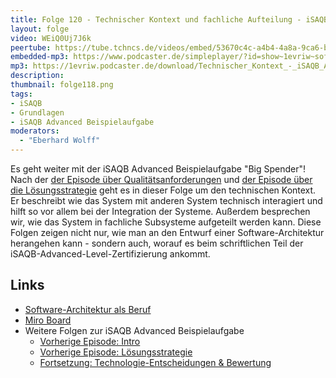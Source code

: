 ```yaml
---
title: Folge 120 - Technischer Kontext und fachliche Aufteilung - iSAQB Advanced Beispielaufgabe 
layout: folge
video: WEiQ0Uj7J6k
peertube: https://tube.tchncs.de/videos/embed/53670c4c-a4b4-4a8a-9ca6-bc7a295ca983
embedded-mp3: https://www.podcaster.de/simpleplayer/?id=show~1evriw~software-architektur-im-stream~pod-10ef08c8822bf110c910c8ae5a&v=1653052758
mp3: https://1evriw.podcaster.de/download/Technischer_Kontext_-_iSAQB_Advanced_Beispielaufgabe.mp3?origin=embed
description: 
thumbnail: folge118.png
tags:
- iSAQB
- Grundlagen
- iSAQB Advanced Beispielaufgabe
moderators:
  - "Eberhard Wolff"
---
```


Es geht weiter mit der iSAQB Advanced Beispielaufgabe "Big Spender"!
Nach der [der Episode über
Qualitätsanforderungen](/2022/04/29/folge117.html) und [der Episode
über die Lösungsstrategie](/2022/05/06/folge118.html) geht es in
dieser Folge um den technischen Kontext. Er beschreibt wie das System
mit anderen System technisch interagiert und hilft so vor allem bei
der Integration der Systeme. Außerdem besprechen wir, wie das System
in fachliche Subsysteme aufgeteilt werden kann. Diese Folgen zeigen
nicht nur, wie man an den Entwurf einer Software-Architektur
herangehen kann - sondern auch, worauf es beim schriftlichen Teil der
iSAQB-Advanced-Level-Zertifizierung ankommt.

## Links

* [Software-Architektur als Beruf](/beruf.html)
* [Miro Board](/sketchnotes/folge120-miro-board.pdf)
* Weitere Folgen zur iSAQB Advanced Beispielaufgabe
  * [Vorherige Episode: Intro](/2022/04/29/folge117.html)
  * [Vorherige Episode: Lösungsstrategie](/2022/05/06/folge118.html)
  * [Fortsetzung: Technologie-Entscheidungen &
    Bewertung](/2022/06/17/folge123.html)
